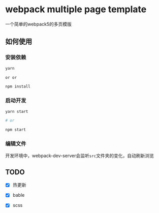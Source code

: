 # webpack multiple page template

一个简单的webpack5的多页模版

## 如何使用

### 安装依赖
```bash
yarn

or or

npm install
```

### 启动开发

```bash
yarn start

# or

npm start

```


### 编辑文件

开发环境中，webpack-dev-server会监听`src`文件夹的变化，自动刷新浏览


## TODO

- [x] 热更新
- [x] bable
- [x] scss


